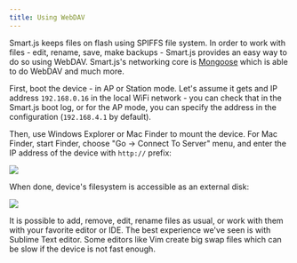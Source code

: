 ```yaml
---
title: Using WebDAV
---
```


Smart.js keeps files on flash using SPIFFS file system. In order to work with
files - edit, rename, save, make backups - Smart.js provides an easy way to do
so using WebDAV. Smart.js's networking core is
[Mongoose](https://github.com/cesanta/mongoose) which is able to do WebDAV and
much more.

First, boot the device - in AP or Station mode. Let's assume it gets and IP
address `192.168.0.16` in the local WiFi network - you can check that in the
Smart.js boot log, or for the AP mode, you can specify the address in the
configuration (`192.168.4.1` by default).

Then, use Windows Explorer or Mac Finder to mount the device. For Mac Finder,
start Finder, choose "Go -> Connect To Server" menu, and enter the IP address
of the device with `http://` prefix:

<img src="../../static/img/smartjs/dav1.png" align="center"/>

When done, device's filesystem is accessible as an external disk:

<img src="../../static/img/smartjs/dav2.png" align="center"/>

It is possible to add, remove, edit, rename files as usual, or work with them
with your favorite editor or IDE. The best experience we've seen is with
Sublime Text editor. Some editors like Vim create big swap files which can be
slow if the device is not fast enough.
